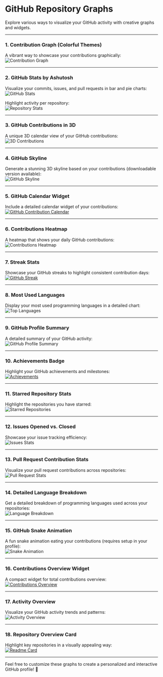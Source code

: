 # GitHub Repository Graphs

Explore various ways to visualize your GitHub activity with creative graphs and widgets.  

---

### 1. Contribution Graph (Colorful Themes)  
A vibrant way to showcase your contributions graphically:  
![Contribution Graph](https://github-readme-activity-graph.vercel.app/graph?username=kashyapghodasara&bg_color=0d1117&color=58a6ff&line=38bdae&point=f8d847&area=true&hide_border=true)  

---

### 2. GitHub Stats by Ashutosh  
Visualize your commits, issues, and pull requests in bar and pie charts:  
![GitHub Stats](https://github-readme-activity-graph.vercel.app/graph?username=kashyapghodasara&theme=github-dark&hide_border=true&v=1)  

Highlight activity per repository:  
![Repository Stats](https://github-contributor-stats.vercel.app/api?username=kashyapghodasara&limit=5&theme=dark&combine_all_yearly_contributions=true)  

---

### 3. GitHub Contributions in 3D  
A unique 3D calendar view of your GitHub contributions:  
![3D Contributions](https://github-contributions-api.deno.dev/Kashyapghodasara.svg)  

---

### 4. GitHub Skyline  
Generate a stunning 3D skyline based on your contributions (downloadable version available):  
![GitHub Skyline](https://github-profile-summary-cards.vercel.app/api/cards/productive-time?username=kashyapghodasara&theme=github_dark&utcOffset=5)  

---

### 5. GitHub Calendar Widget  
Include a detailed calendar widget of your contributions:  
[![GitHub Contribution Calendar](https://github-readme-stats.vercel.app/api?username=kashyapghodasara&show_icons=true&hide_border=true&include_all_commits=true&count_private=true)](https://github.com/kashyapghodasara)  

---

### 6. Contributions Heatmap  
A heatmap that shows your daily GitHub contributions:  
![Contributions Heatmap](https://github-profile-summary-cards.vercel.app/api/cards/stats?username=kashyapghodasara&theme=github_dark)  

---

### 7. Streak Stats  
Showcase your GitHub streaks to highlight consistent contribution days:  
[![GitHub Streak](https://github-readme-streak-stats.herokuapp.com/?user=kashyapghodasara&theme=github-dark&hide_border=true)](https://git.io/streak-stats)  

---

### 8. Most Used Languages  
Display your most used programming languages in a detailed chart:  
![Top Languages](https://github-readme-stats.vercel.app/api/top-langs/?username=kashyapghodasara&layout=compact&theme=github_dark&hide_border=true)  

---

### 9. GitHub Profile Summary  
A detailed summary of your GitHub activity:  
![GitHub Profile Summary](https://github-profile-summary-cards.vercel.app/api/cards/profile-details?username=kashyapghodasara&theme=github_dark)  

---

### 10. Achievements Badge  
Highlight your GitHub achievements and milestones:  
[![Achievements](https://github-profile-trophy.vercel.app/?username=kashyapghodasara&theme=onedark&no-frame=true)](https://github.com/ryo-ma/github-profile-trophy)  

---

### 11. Starred Repository Stats  
Highlight the repositories you have starred:  
![Starred Repositories](https://github-profile-summary-cards.vercel.app/api/cards/repos-per-language?username=kashyapghodasara&theme=github_dark)  

---

### 12. Issues Opened vs. Closed  
Showcase your issue tracking efficiency:  
![Issues Stats](https://github-profile-summary-cards.vercel.app/api/cards/issues?username=kashyapghodasara&theme=github_dark)  

---

### 13. Pull Request Contribution Stats  
Visualize your pull request contributions across repositories:  
![Pull Request Stats](https://github-profile-summary-cards.vercel.app/api/cards/pull-requests?username=kashyapghodasara&theme=github_dark)  

---

### 14. Detailed Language Breakdown  
Get a detailed breakdown of programming languages used across your repositories:  
![Language Breakdown](https://github-readme-stats.vercel.app/api/top-langs/?username=kashyapghodasara&theme=github_dark&hide=html&hide_border=true&langs_count=10)  

---

### 15. GitHub Snake Animation  
A fun snake animation eating your contributions (requires setup in your profile):  
![Snake Animation](https://github.com/kashyapghodasara/blob/output/github-contribution-grid-snake.svg)  

---

### 16. Contributions Overview Widget  
A compact widget for total contributions overview:  
[![Contributions Overview](https://komarev.com/ghpvc/?username=kashyapghodasara&color=green)](https://github.com/kashyapghodasara)  

---

### 17. Activity Overview  
Visualize your GitHub activity trends and patterns:  
![Activity Overview](https://activity-graph.herokuapp.com/graph?username=kashyapghodasara&theme=dracula&hide_border=true)  

---

### 18. Repository Overview Card  
Highlight key repositories in a visually appealing way:  
[![Readme Card](https://github-readme-stats.vercel.app/api/pin/?username=kashyapghodasara&repo=Bhagavad-Gita-API&theme=github_dark)](https://github.com/kashyapghodasara/Bhagavad-Gita-API)  

---

Feel free to customize these graphs to create a personalized and interactive GitHub profile! 🚀

